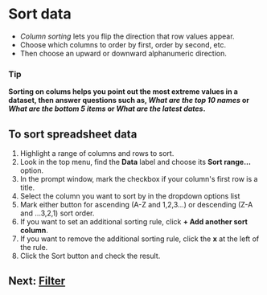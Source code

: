 # Sort data
- _Column sorting_ lets you flip the direction that row values appear.
- Choose which columns to order by first, order by second, etc.
- Then choose an upward or downward alphanumeric direction.

### Tip
__Sorting on colums helps you point out the most extreme values in a dataset, then answer questions such as, _What are the top 10 names_ or _What are the bottom 5 items_ or _What are the latest dates_.__

## To sort spreadsheet data
1. Highlight a range of columns and rows to sort.
2. Look in the top menu, find the __Data__ label and choose its __Sort range...__ option.
3. In the prompt window, mark the checkbox if your column's first row is a title.
4. Select the column you want to sort by in the dropdown options list
5. Mark either button for ascending (A-Z and 1,2,3...) or descending (Z-A and ...3,2,1) sort order.
6. If you want to set an additional sorting rule, click __+ Add another sort column__.
7. If you want to remove the additional sorting rule, click the __x__ at the left of the rule.
8. Click the Sort button and check the result.

## Next: [Filter](04-filter.md)
